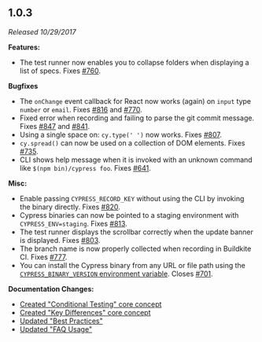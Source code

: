 ## 1.0.3

_Released 10/29/2017_

**Features:**

- The test runner now enables you to collapse folders when displaying a list of
  specs. Fixes [#760](https://github.com/cypress-io/cypress/issues/760).

**Bugfixes**

- The `onChange` event callback for React now works (again) on `input` type
  `number` or `email`. Fixes
  [#816](https://github.com/cypress-io/cypress/issues/816) and
  [#770](https://github.com/cypress-io/cypress/issues/770).
- Fixed error when recording and failing to parse the git commit message. Fixes
  [#847](https://github.com/cypress-io/cypress/issues/847) and
  [#841](https://github.com/cypress-io/cypress/issues/841).
- Using a single space on: `cy.type(' ')` now works. Fixes
  [#807](https://github.com/cypress-io/cypress/issues/807).
- `cy.spread()` can now be used on a collection of DOM elements. Fixes
  [#735](https://github.com/cypress-io/cypress/issues/735).
- CLI shows help message when it is invoked with an unknown command like
  `$(npm bin)/cypress foo`. Fixes
  [#641](https://github.com/cypress-io/cypress/issues/641).

**Misc:**

- Enable passing `CYPRESS_RECORD_KEY` without using the CLI by invoking the
  binary directly. Fixes
  [#820](https://github.com/cypress-io/cypress/issues/820).
- Cypress binaries can now be pointed to a staging environment with
  `CYPRESS_ENV=staging`. Fixes
  [#813](https://github.com/cypress-io/cypress/issues/813).
- The test runner displays the scrollbar correctly when the update banner is
  displayed. Fixes [#803](https://github.com/cypress-io/cypress/issues/803).
- The branch name is now properly collected when recording in Buildkite CI.
  Fixes [#777](https://github.com/cypress-io/cypress/issues/777).
- You can install the Cypress binary from any URL or file path using the
  [`CYPRESS_BINARY_VERSION` environment variable](/guides/getting-started/installing-cypress#Advanced).
  Closes [#701](https://github.com/cypress-io/cypress/issues/701).

**Documentation Changes:**

- [Created "Conditional Testing" core concept](/guides/core-concepts/conditional-testing)
- [Created "Key Differences" core concept](/guides/overview/key-differences)
- [Updated "Best Practices"](/guides/references/best-practices)
- [Updated "FAQ Usage"](/faq/questions/using-cypress-faq)

